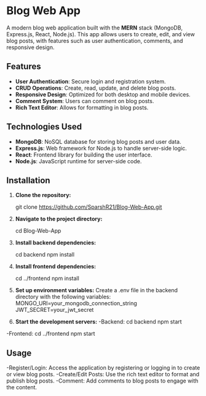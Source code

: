 # Blog Web App

A modern blog web application built with the **MERN** stack (MongoDB, Express.js, React, Node.js). This app allows users to create, edit, and view blog posts, with features such as user authentication, comments, and responsive design.

## Features

- **User Authentication**: Secure login and registration system.
- **CRUD Operations**: Create, read, update, and delete blog posts.
- **Responsive Design**: Optimized for both desktop and mobile devices.
- **Comment System**: Users can comment on blog posts.
- **Rich Text Editor**: Allows for formatting in blog posts.

## Technologies Used

- **MongoDB**: NoSQL database for storing blog posts and user data.
- **Express.js**: Web framework for Node.js to handle server-side logic.
- **React**: Frontend library for building the user interface.
- **Node.js**: JavaScript runtime for server-side code.

## Installation

1. **Clone the repository:**
   
   git clone https://github.com/SparshR21/Blog-Web-App.git
   
2. **Navigate to the project directory:**

   cd Blog-Web-App

3. **Install backend dependencies:**

   cd backend
   npm install

4. **Install frontend dependencies:**

   cd ../frontend
   npm install

5. **Set up environment variables:**
   Create a .env file in the backend directory with the following variables:
   MONGO_URI=your_mongodb_connection_string
   JWT_SECRET=your_jwt_secret

6. **Start the development servers:**
   -Backend:
     cd backend
     npm start
   
  -Frontend:
     cd ../frontend
     npm start

## Usage
-Register/Login: Access the application by registering or logging in to create or view blog posts.
-Create/Edit Posts: Use the rich text editor to format and publish blog posts.
-Comment: Add comments to blog posts to engage with the content.


